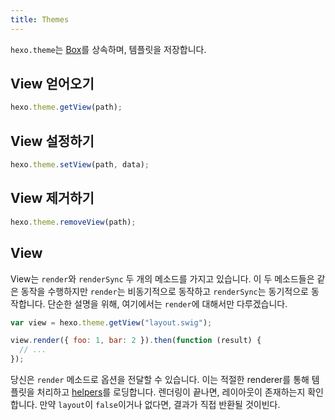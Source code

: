 ```yaml
---
title: Themes
---
```


`hexo.theme`는 [Box](box.html)를 상속하며, 템플릿을 저장합니다.

## View 얻어오기

```js
hexo.theme.getView(path);
```

## View 설정하기

```js
hexo.theme.setView(path, data);
```

## View 제거하기

```js
hexo.theme.removeView(path);
```

## View

View는 `render`와 `renderSync` 두 개의 메소드를 가지고 있습니다. 이 두 메소드들은 같은 동작을 수행하지만 `render`는 비동기적으로 동작하고 `renderSync`는 동기적으로 동작합니다. 단순한 설명을 위해, 여기에서는 `render`에 대해서만 다루겠습니다.

```js
var view = hexo.theme.getView("layout.swig");

view.render({ foo: 1, bar: 2 }).then(function (result) {
  // ...
});
```

당신은 `render` 메소드로 옵션을 전달할 수 있습니다. 이는 적절한 renderer를 통해 템플릿을 처리하고 [helpers](helper.html)를 로딩합니다. 렌더링이 끝나면, 레이아웃이 존재하는지 확인합니다. 만약 `layout`이 `false`이거나 없다면, 결과가 직접 반환될 것이빈다.
